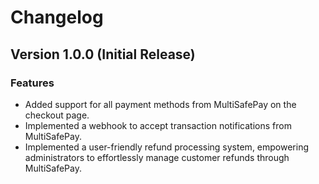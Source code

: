 # Changelog

## Version 1.0.0 (Initial Release)

### Features

- Added support for all payment methods from MultiSafePay on the checkout page.
- Implemented a webhook to accept transaction notifications from MultiSafePay.
- Implemented a user-friendly refund processing system, empowering administrators to effortlessly manage customer refunds through MultiSafePay.